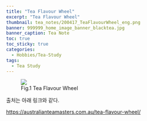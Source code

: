 ```yaml
---
title: "Tea Flavour Wheel"
excerpt: "Tea Flavour Wheel"
thumbnail: tea_notes/200417_TeaFlavourWheel_eng.png
banner: 999999_home_image_banner_blacktea.jpg
banner_caption: Tea Note
toc: true
toc_sticky: true
categories:
  - Hobbies/Tea-Study
tags:
  - Tea Study
---
```


<figure class="align-center">
  <a href="{{ site.url }}{{ site.baseurl }}/assets/images/tea_notes/200417_TeaFlavourWheel_eng.png">
  <img src="{{ site.url }}{{ site.baseurl }}/assets/images/tea_notes/200417_TeaFlavourWheel_eng.png">
  </a>
  <figcaption>
  Fig.1 Tea Flavour Wheel
  </figcaption>
</figure>

출처는 아래 링크와 같다.

<a href="https://australianteamasters.com.au/tea-flavour-wheel/">
https://australianteamasters.com.au/tea-flavour-wheel/
</a>
